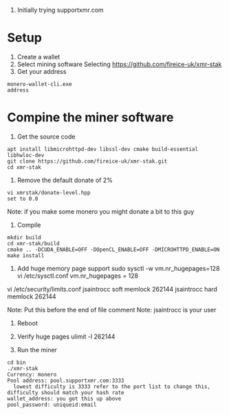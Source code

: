 1. Initially trying supportxmr.com

# Setup
1. Create a wallet
2. Select mining software
  Selecting https://github.com/fireice-uk/xmr-stak
3. Get your address

  ```
  monero-wallet-cli.exe
  address
  ```

# Compine the miner software
1. Get the source code
```
apt install libmicrohttpd-dev libssl-dev cmake build-essential libhwloc-dev
git clone https://github.com/fireice-uk/xmr-stak.git
cd xmr-stak
```

1. Remove the default donate of 2%

  ```
  vi xmrstak/donate-level.hpp
  set to 0.0
  ```
  Note: if you make some monero you might donate a bit to this guy

1. Compile
```
mkdir build
cd xmr-stak/build
cmake .. -DCUDA_ENABLE=OFF -DOpenCL_ENABLE=OFF -DMICROHTTPD_ENABLE=ON
make install
```

1. Add huge memory page support
sudo sysctl -w vm.nr_hugepages=128
vi /etc/sysctl.conf
vm.nr_hugepages = 128

vi /etc/security/limits.conf
jsaintrocc      soft    memlock         262144
jsaintrocc      hard    memlock         262144

Note: Put this before the end of file comment
Note: jsaintrocc is your user

1. Reboot
1. Verify huge pages
ulimit -l
262144

1. Run the miner
```
cd bin
./xmr-stak
Currency: monero
Pool address: pool.supportxmr.com:3333
  lowest difficulty is 3333 refer to the port list to change this, difficulty should match your hash rate
wallet_address: you got this up above
pool_password: uniqueid:email
